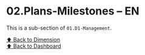 # 02.Plans-Milestones – EN

This is a sub-section of `01.D1-Management`.

[⬆ Back to Dimension](../)  
[⬆ Back to Dashboard](../../)
